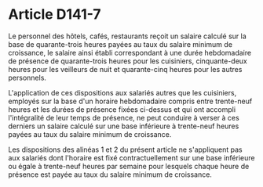 # Article D141-7

Le personnel des hôtels, cafés, restaurants reçoit un salaire calculé sur la base de quarante-trois heures payées au taux du salaire minimum de croissance, le salaire ainsi établi correspondant à une durée hebdomadaire de présence de quarante-trois heures pour les cuisiniers, cinquante-deux heures pour les veilleurs de nuit et quarante-cinq heures pour les autres personnels.

L'application de ces dispositions aux salariés autres que les cuisiniers, employés sur la base d'un horaire hebdomadaire compris entre trente-neuf heures et les durées de présence fixées ci-dessus et qui ont accompli l'intégralité de leur temps de présence, ne peut conduire à verser à ces derniers un salaire calculé sur une base inférieure à trente-neuf heures payées au taux du salaire minimum de croissance.

Les dispositions des alinéas 1 et 2 du présent article ne s'appliquent pas aux salariés dont l'horaire est fixé contractuellement sur une base inférieure ou égale à trente-neuf heures par semaine pour lesquels chaque heure de présence est payée au taux du salaire minimum de croissance.